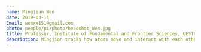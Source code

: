 ```yaml
---
name: Mingjian Wen
date: 2019-03-11
Email: wenxx151@gmail.com
photo: people/pi/photo/headshot_Wen.jpg
title: Professor, Institute of Fundamental and Frontier Sciences, UESTC
description: Mingjian tracks how atoms move and interact with each other on weekdays and cheers for soccer games on weekends. He seems to be tied to spherical objects.
---
```

